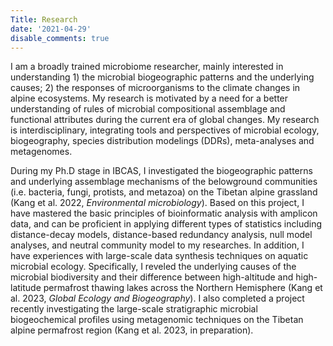```yaml
---
Title: Research
date: '2021-04-29'
disable_comments: true
---
```


I am a broadly trained microbiome researcher, mainly interested in understanding 1) the microbial biogeographic patterns and the underlying causes; 2) the responses of microorganisms to the climate changes in alpine ecosystems. My research is motivated by a need for a better understanding of rules of microbial compositional assemblage and functional attributes during the current era of global changes. My research is interdisciplinary, integrating tools and perspectives of microbial ecology, biogeography, species distribution modelings (DDRs), meta-analyses and metagenomes.

During my Ph.D stage in IBCAS, I investigated the biogeographic patterns and underlying assemblage mechanisms of the belowground communities (i.e. bacteria, fungi, protists, and metazoa) on the Tibetan alpine grassland (Kang et al. 2022, *Environmental microbiology*). Based on this project, I have mastered the basic principles of bioinformatic analysis with amplicon data, and can be proficient in applying different types of statistics including distance-decay models, distance-based redundancy analysis, null model analyses, and neutral community model to my researches. In addition, I have experiences with large-scale data synthesis techniques on aquatic microbial ecology. Specifically, I reveled the underlying causes of the microbial biodiversity and their difference between high-altitude and high-latitude permafrost thawing lakes across the Northern Hemisphere (Kang et al. 2023, *Global Ecology and Biogeography*). I also completed a project recently investigating the large-scale stratigraphic microbial biogeochemical profiles using metagenomic techniques on the Tibetan alpine permafrost region (Kang et al. 2023, in preparation).
